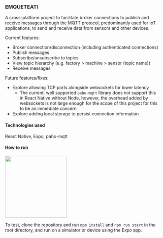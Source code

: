 ### EMQUETEATI 

A cross-platform project to facilitate broker connections to publish and receive messages through the MQTT protocol, predominantly used for IoT applications, to send and receive data from sensors and other devices.

Current features:
- Broker connection/disconnection (including authenticated connections)
- Publish messages
- Subscribe/unsubscribe to topics
- View topic hierarchy (e.g. factory > machine > sensor (topic name))
- Receive messages

Future features/fixes:
- Explore allowing TCP ports alongside websockets for lower latency
    - The current, well supported  `paho-mqtt` library does not support this in React Native without Node, however, the overhead added by websockets is not large enough for the scope of this project
    for this to be an immediate concern
- Explore adding local storage to persist connection information

#### Technologies used

React Native, Expo, paho-mqtt

#### How to run

[<img src="https://play.google.com/intl/en_us/badges/images/generic/en_badge_web_generic.png" width="200">](https://play.google.com/store/apps/details?id=com.emqueteati.app)

To test, clone the repository and run `npm install` and `npm run start` in the root directory, and run on a simulator or device using the Expo app.
